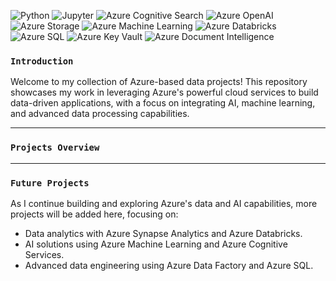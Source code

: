 ![Python](https://img.shields.io/badge/Python-3.12.5-purple?logo=python&style=plastic) 
![Jupyter](https://img.shields.io/badge/Jupyter-Notebook-orange?logo=jupyter&style=plastic) 
![Azure Cognitive Search](https://img.shields.io/badge/Azure_Cognitive_Search-Available-0078D4?logo=microsoftazure&style=plastic) 
![Azure OpenAI](https://img.shields.io/badge/Azure_OpenAI-Available-0078D4?logo=microsoftazure&style=plastic) 
![Azure Storage](https://img.shields.io/badge/Azure_Storage-Blob-0078D4?logo=microsoftazure&style=plastic) 
![Azure Machine Learning](https://img.shields.io/badge/Azure_Machine_Learning-Available-0078D4?logo=microsoftazure&style=plastic) 
![Azure Databricks](https://img.shields.io/badge/Azure_Databricks-Available-0078D4?logo=azuredatabricks&style=plastic)
![Azure SQL](https://img.shields.io/badge/Azure_SQL-Database-0078D4?logo=microsoftazure&style=plastic)
![Azure Key Vault](https://img.shields.io/badge/Azure_Key_Vault-Available-0078D4?logo=microsoftazure&style=plastic)
![Azure Document Intelligence](https://img.shields.io/badge/Azure_Document_Intelligence-Available-0078D4?logo=microsoftazure&style=plastic)


### <center><p align = "left"> `Introduction`</p> </center>

Welcome to my collection of Azure-based data projects! This repository showcases my work in leveraging Azure's powerful cloud services to build data-driven applications, with a focus on integrating AI, machine learning, and advanced data processing capabilities.

<hr>

### <center><p align = "left"> `Projects Overview`</p> </center>

<hr>

### <center><p align = "left"> `Future Projects`</p> </center>

As I continue building and exploring Azure's data and AI capabilities, more projects will be added here, focusing on:

- Data analytics with Azure Synapse Analytics and Azure Databricks.
- AI solutions using Azure Machine Learning and Azure Cognitive Services.
- Advanced data engineering using Azure Data Factory and Azure SQL.

